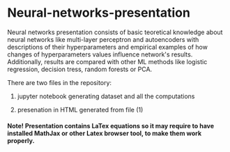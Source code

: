 # Neural-networks-presentation

Neural networks presentation consists of basic teoretical knowledge about neural networks like multi-layer perceptron
and autoencoders with descriptions of their hyperparameters and empirical examples of how changes of hyperparameters values
influence network's results. Additionally, results are compared with other ML methods like logistic regression, decision tress, 
random forests or PCA.

There are two files in the repository:

1) jupyter notebook generating dataset and all the computations

2) presenation in HTML generated from file (1)

#### Note! Presentation contains LaTex equations so it may require to have installed MathJax or other Latex browser tool, to make them work properly.

